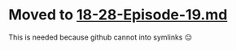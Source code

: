 # Moved to [18-28-Episode-19.md](../links/18-28-Episode-19.md)

This is needed because github cannot into symlinks 😑
